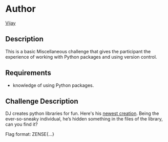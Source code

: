 # Author

[Vijay](https://github.com/vijay-jaisankar)

## Description

This is a basic Miscellaneous challenge that gives the participant the experience of working with Python packages and using version control.

## Requirements

- knowledge of using Python packages.

## Challenge Description

DJ creates python libraries for fun. Here's his [newest creation](https://pypi.org/project/zensectfpy/). 
Being the ever-so-sneaky individual, he’s hidden something in the files of the library, can you find it?

Flag format: ZENSE{...}
